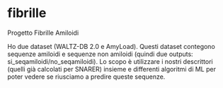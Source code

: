 # fibrille
Progetto Fibrille Amiloidi

Ho due dataset (WALTZ-DB 2.0 e AmyLoad). 
Questi dataset contegono sequenze amiloidi e sequenze non amiloidi (quindi due outputs: si_seqamiloidi/no_seqamiloidi). Lo scopo è utilizzare i nostri descrittori (quelli già calcolati per SNARER) insieme e differenti algoritmi di ML per poter vedere se riusciamo a predire queste sequenze.